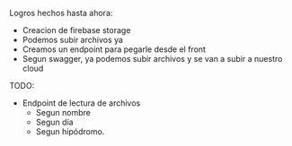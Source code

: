 Logros hechos hasta ahora:
 * Creacion de firebase storage
 * Podemos subir archivos ya
 * Creamos un endpoint para pegarle desde el front
 * Segun swagger, ya podemos subir archivos y se van a subir a nuestro cloud
 

TODO:
 * Endpoint de lectura de archivos
    - Segun nombre
    - Segun día
    - Segun hipódromo.